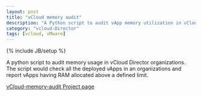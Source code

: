 ```yaml
---
layout: post
title: "vCloud memory audit"
description: "A Python script to audit vApp memory utilization in vCloud Director"
category: "vcloud-Director"
tags: [vcloud, vMware]
---
```

{% include JB/setup %}

A python script to audit memory usage in vCloud Director organizations. The script would check all the deployed vApps in an organizations and report vApps having RAM allocated above a defined limit.

[vCloud-memory-audit Project page](https://github.com/manubalasree/vcloud-memory-audit)
